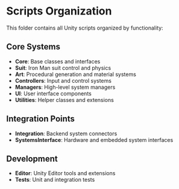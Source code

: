 # Scripts Organization

This folder contains all Unity scripts organized by functionality:

## Core Systems
- **Core**: Base classes and interfaces
- **Suit**: Iron Man suit control and physics
- **Art**: Procedural generation and material systems
- **Controllers**: Input and control systems
- **Managers**: High-level system managers
- **UI**: User interface components
- **Utilities**: Helper classes and extensions

## Integration Points
- **Integration**: Backend system connectors
- **SystemsInterface**: Hardware and embedded system interfaces

## Development
- **Editor**: Unity Editor tools and extensions
- **Tests**: Unit and integration tests
